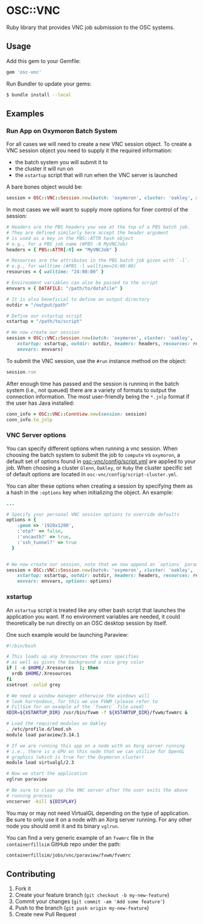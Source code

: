 # OSC::VNC

Ruby library that provides VNC job submission to the OSC systems.

## Usage

Add this gem to your Gemfile:

```ruby
gem 'osc-vnc'
```

Run Bundler to update your gems:

```bash
$ bundle install --local
```

## Examples

### Run App on Oxymoron Batch System

For all cases we will need to create a new VNC session object. To create a VNC
session object you need to supply it the required information:

* the batch system you will submit it to
* the cluster it will run on
* the `xstartup` script that will run when the VNC server is launched

A bare bones object would be:

```ruby
session = OSC::VNC::Session.new(batch: 'oxymoron', cluster: 'oakley', xstartup: '/path/to/script')
```

In most cases we will want to supply more options for finer control of the
session:

```ruby
# Headers are the PBS headers you see at the top of a PBS batch job.
# They are defined similarly here accept the header argument
# is used as a key in the PBS::ATTR hash object
# e.g., for a PBS job name (#PBS -N MyVNCJob)
headers = { PBS::ATTR[:N] => "MyVNCJob" }

# Resources are the attributes in the PBS batch job given with `-l`.
# e.g., for walltime (#PBS -l walltime=24:00:00)
resources = { walltime: "24:00:00" }

# Environment variables can also be passed to the script
envvars = { DATAFILE: "/path/to/datafile" }

# It is also beneficial to define an output directory
outdir = "/output/path"

# Define our xstartup script
xstartup = "/path/to/script"

# We now create our session
session = OSC::VNC::Session.new(batch: 'oxymoron', cluster: 'oakley',
    xstartup: xstartup, outdir: outdir, headers: headers, resources: resources,
    envvars: envvars)
```

To submit the VNC session, use the `#run` instance method on the object:

```ruby
session.run
```

After enough time has passed and the session is runninq in the batch system
(i.e., not queued) there are a variety of formats to output the connection
information. The most user-friendly being the `*.jnlp` format if the user has
Java installed:

```ruby
conn_info = OSC::VNC::ConnView.new(session: session)
conn_info.to_jnlp
```

### VNC Server options

You can specify different options when running a vnc session. When choosing the
batch system to submit the job to `compute` vs `oxymoron`, a default set of
options found in [osc-vnc/config/script.yml](osc-vnc/config/script.yml) are applied to your job. When
choosing a cluster `Glenn`, `Oakley`, or `Ruby` the cluster specific set of
default options are located in `osc-vnc/config/script-cluster.yml`.

You can alter these options when creating a session by specifying them as a
hash in the `:options` key when initializing the object. An example:

```ruby
...

# Specify your personal VNC session options to override defaults
options = {
    :geom => '1920x1200',
    :'otp?' => false,
    :'vncauth?' => true,
    :'ssh_tunnel?' => true
  }


# We now create our session, note that we now append an `options` parameter
session = OSC::VNC::Session.new(batch: 'oxymoron', cluster: 'oakley',
    xstartup: xstartup, outdir: outdir, headers: headers, resources: resources,
    envvars: envvars, options: options)
```

### xstartup

An `xstartup` script is treated like any other bash script that launches the
application you want. If no environment variables are needed, it could
theoretically be run directly on an OSC desktop session by itself.

One such example would be launching Paraview:

```bash
#!/bin/bash

# This loads up any Xresources the user specifies
# as well as gives the background a nice grey color
if [ -e $HOME/.Xresources  ]; then
  xrdb $HOME/.Xresources
fi
xsetroot -solid grey

# We need a window manager otherwise the windows will
# look horrendous, for this we use FVWM (please refer to
# FillSim for an example of the `fvwmrc` file used)
XDIR=${XSTARTUP_DIR} /usr/bin/fvwm -f ${XSTARTUP_DIR}/fvwm/fvwmrc &

# Load the required modules on Oakley
. /etc/profile.d/lmod.sh
module load paraview/3.14.1

# If we are running this app on a node with an Xorg server running
# i.e., there is a GPU on this node that we can utilize for OpenGL
# graphics (which is true for the Oxymoron cluster)
module load virtualgl/2.3

# Now we start the application
vglrun paraview

# Be sure to clean up the VNC server after the user exits the above
# running process
vncserver -kill ${DISPLAY}
```

You may or may not need VirtualGL depending on the type of application. Be sure
to only use it on a node with an Xorg server running. For any other node you
should omit it and its binary `vglrun`.

You can find a very generic example of an `fvwmrc` file in the
`containerfillsim` GitHub repo under the path:

```bash
containerfillsim/jobs/vnc/paraview/fvwm/fvwmrc
```

## Contributing

1. Fork it
2. Create your feature branch (`git checkout -b my-new-feature`)
3. Commit your changes (`git commit -am 'Add some feature'`)
4. Push to the branch (`git push origin my-new-feature`)
5. Create new Pull Request

